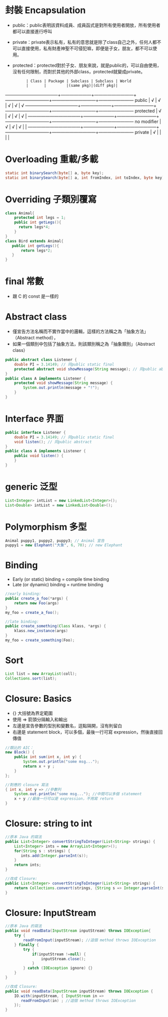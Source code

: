 封裝 Encapsulation
=====
* public：public表明該資料成員、成員函式是對所有使用者開放，所有使用者都可以直接進行呼叫
* private：private表示私有，私有的意思就是除了class自己之外，任何人都不可以直接使用，私有財產神聖不可侵犯嘛，即便是子女，朋友，都不可以使用。
* protected：protected對於子女、朋友來說，就是public的，可以自由使用，沒有任何限制，而對於其他的外部class，protected就變成private。


            | Class | Package | Subclass | Subclass | World
            |       |         |(same pkg)|(diff pkg)|
————————————+———————+—————————+——————————+——————————+————————
public      |   √   |    √    |    √     |     √    |   √
————————————+———————+—————————+——————————+——————————+————————
protected   |   √   |    √    |    √     |     √    |
————————————+———————+—————————+——————————+——————————+————————
no modifier |   √   |    √    |    √     |          |
————————————+———————+—————————+——————————+——————————+————————
private     |   √   |         |          |          |


Overloading 重載/多載
=====
```java
static int binarySearch(byte[] a, byte key);
static int binarySearch(byte[] a, int fromIndex, int toIndex, byte key);
```

Overriding 子類別覆寫
=====
```java
class Animal{
    protected int legs = 1;
    public int getLegs(){
      return legs*4;
    }
}
class Bird extends Animal{
   public int getLegs(){
       return legs*2;
   }
}
```

final 常數
=====
* 跟 C 的 const 是一樣的

Abstract class
=====
* 僅宣告方法名稱而不實作當中的邏輯，這樣的方法稱之為「抽象方法」（Abstract method），
* 如果一個類別中包括了抽象方法，則該類別稱之為「抽象類別」（Abstract class）
```java
public abstract class Listener {
    double PI = 3.14149; // 同public static final
    protected abstract void showMessage(String message); // 同public abstract
}
public class A implements Listener {
    protected void showMessage(String message) {
        System.out.println(message + "!");
    }
}
```

Interface 界面
=====
```java
public interface Listener {
    double PI = 3.14149; // 同public static final
    void listen(); // 同public abstract
}
public class A implements Listener {
    public void listen() {
    }
}
```

generic 泛型
=====
```java
List<Integer> intList = new LinkedList<Integer>();
List<Double> intList = new LinkedList<Double>();
```

Polymorphism 多型
=====
```java
Animal puppy1, puppy2, puppy3; // Animal 宣告
puppy1 = new Elephant("大象", 6, 70); // new Elephant
```

Binding
=====
* Early (or static) binding = compile time binding
* Late (or dynamic) binding = runtime binding
```java
//early binding:
public create_a_foo(*args) {
    return new Foo(args)
}
my_foo = create_a_foo();

//late binding:
public create_something(Class klass, *args) {
    klass.new_instance(args)
}
my_foo = create_something(Foo);
```

Sort
=====
```java
List list = new ArrayList(coll);
Collections.sort(list);
```

Closure: Basics
=====
* {} 大括號為界定範圍
* 使用 => 箭頭分隔輸入和輸出
* 左邊是宣告參數的型別和變數名，逗點隔開，沒有則留白
* 右邊是 statement block，可以多個，最後一行可寫 expression，然後直接回傳值
```java
//類比的 AIC：
new Block() {
    public int sum(int x, int y) {
        System.out.println("some msg...");
        return x + y ;
    }
};

//對應的 closure 寫法
{ int x, int y => //參數列
    System.out.println("some msg..."); //中間可以多個 statement
    x + y //最後一行可以是 expression，不用寫 return
}
```

Closure: string to int
=====
```java
//原本 Java 的寫法
public List<Integer> convertStringToInteger(List<String> strings) {
    List<Integer> ints = new ArrayList<Integer>();
    for(String s : strings) {
       ints.add(Integer.parseInt(s));
    }
    return ints;
}

//改成 Closure:
public List<Integer> convertStringToInteger(List<String> strings) {
    return Collections.convert(strings, {String s => Integer.parseInt(s) });
}
```

Closure: InputStream
=====
```java
//原本 Java 的寫法
public void readData(InputStream inputStream) throws IOException{
    try {
        readFromInput(inputStream); //這個 method throws IOException
    } finally {
        try {
            if(inputStream !=null) {
                inputStream.close();
            }
        } catch (IOException ignore) {}
    }
}

//改成 Closure:
public void readData(InputStream inputStream) throws IOException {
    IO.with(inputStream, { InputStream in =>
       readFromInput(in) ; //這個 method throws IOException
    });
}
```
